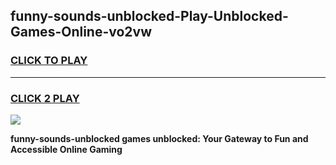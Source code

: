 
## funny-sounds-unblocked-Play-Unblocked-Games-Online-vo2vw
<h3>
<a href="https://premium76.site?title=funny-sounds-unblocked&ref=25A">CLICK TO PLAY</a></h3>
<hr>

<h3>
<a href="https://premium76.site?title=funny-sounds-unblocked&ref=25A">CLICK 2 PLAY</a>
  
</h3>

<a href="https://premium76.site?title=funny-sounds-unblocked&ref=25A"><img src="https://clearcache.store/games.png"></a>


**funny-sounds-unblocked games unblocked: Your Gateway to Fun and Accessible Online Gaming**
